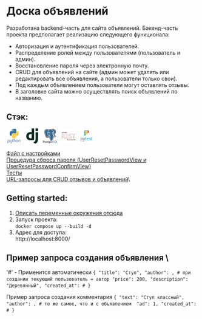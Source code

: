# Доска объявлений

Разработана backend-часть для сайта объявлений. Бэкенд-часть проекта предполагает реализацию следующего функционала:
- Авторизация и аутентификация пользователей.
- Распределение ролей между пользователями (пользователь и админ).
- Восстановление пароля через электронную почту.
- CRUD для объявлений на сайте (админ может удалять или редактировать все объявления, а пользователи только свои).
- Под каждым объявлением пользователи могут оставлять отзывы.
- В заголовке сайта можно осуществлять поиск объявлений по названию.

## Стэк:

<div>
   <img src="https://github.com/devicons/devicon/blob/master/icons/python/python-original-wordmark.svg" alt="python" width="40" height="40"/>&nbsp;
   <img src="https://github.com/devicons/devicon/blob/master/icons/django/django-plain.svg" alt="django" width="40" height="40"/>&nbsp;
   <img src="https://github.com/devicons/devicon/blob/master/icons/postgresql/postgresql-original-wordmark.svg" alt="psql" width="40" height="40"/>&nbsp;
   <img src="https://github.com/devicons/devicon/blob/master/icons/djangorest/djangorest-original-wordmark.svg" alt="djangorest" width="40" height="40"/>&nbsp;
   <img src="https://github.com/devicons/devicon/blob/master/icons/pytest/pytest-original-wordmark.svg" alt="pytest" width="40" height="40"/>
</div>

[Файл с настройками](config/settings.py)\
[Процедура сброса пароля (UserResetPasswordView и UserResetPasswordConfirmView)](users/views.py)\
[Тесты](tests)\
[URL-запросы для CRUD отзывов и объявлений](items/urls.py)\

## Getting started:

1. [Описать переменные окружения отсюда](.env-sample)
2. Запуск проекта:\
   `docker compose up --build -d`
3. Адрес для доступа: \
http://localhost:8000/

## Пример запроса создания объявления \
'#' - Применится автоматически
`{
"title": "Стул",
"author": , # при создании текующий пользователь = автор
"price": 200,
"description": "Деревянный",
"created_at": #
}`

Пример запроса создания комментария
`{
"text": "Стул классный",
"author": , # то же самое, что и с объявлением 
"ad": 1,
"created_at": #
}`